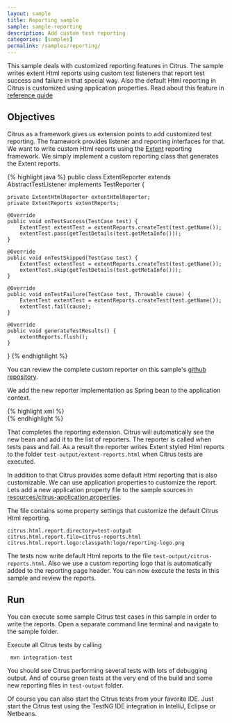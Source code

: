 ```yaml
---
layout: sample
title: Reporting sample
sample: sample-reporting
description: Add custom test reporting
categories: [samples]
permalink: /samples/reporting/
---
```


This sample deals with customized reporting features in Citrus. The sample writes extent Html reports using custom test listeners that report
test success and failure in that special way. Also the default Html reporting in Citrus is customized using application properties. 
Read about this feature in [reference guide](http://www.citrusframework.org/reference/html/index.html#reporting-and-test-results)

Objectives
---------

Citrus as a framework gives us extension points to add customized test reporting. The framework provides listener and reporting interfaces for that.
We want to write custom Html reports using the [Extent](http://extentreports.com/) reporting framework. We simply implement a custom reporting class that generates the Extent reports.

{% highlight java %}
public class ExtentReporter extends AbstractTestListener implements TestReporter {

    private ExtentHtmlReporter extentHtmlReporter;
    private ExtentReports extentReports;

    @Override
    public void onTestSuccess(TestCase test) {
        ExtentTest extentTest = extentReports.createTest(test.getName());
        extentTest.pass(getTestDetails(test.getMetaInfo()));
    }

    @Override
    public void onTestSkipped(TestCase test) {
        ExtentTest extentTest = extentReports.createTest(test.getName());
        extentTest.skip(getTestDetails(test.getMetaInfo()));
    }

    @Override
    public void onTestFailure(TestCase test, Throwable cause) {
        ExtentTest extentTest = extentReports.createTest(test.getName());
        extentTest.fail(cause);
    }

    @Override
    public void generateTestResults() {
        extentReports.flush();
    }
}
{% endhighlight %}
        
You can review the complete custom reporter on this sample's [github repository](https://github.com/christophd/citrus-samples/tree/master/sample-reporting/src/test/java/com/consol/citrus/samples/todolist/reporting/ExtentReporter.java).       

We add the new reporter implementation as Spring bean to the application context.
    
{% highlight xml %}    
<bean class="com.consol.citrus.samples.todolist.reporting.ExtentReporter"/>
{% endhighlight %}
        
That completes the reporting extension. Citrus will automatically see the new bean and add it to the list of reporters. The reporter is called when tests pass and fail. 
As a result the reporter writes Extent styled Html reports to the folder `test-output/extent-reports.html` when Citrus tests are executed.

In addition to that Citrus provides some default Html reporting that is also customizable. We can use application properties to customize the report. Lets add a new application
property file to the sample sources in [resources/citrus-application.properties](https://github.com/christophd/citrus-samples/tree/master/sample-reporting/src/test/resources/citrus-application.properties).

The file contains some property settings that customize the default Citrus Html reporting.

    citrus.html.report.directory=test-output
    citrus.html.report.file=citrus-reports.html
    citrus.html.report.logo:classpath:logo/reporting-logo.png
    
The tests now write default Html reports to the file `test-output/citrus-reports.html`. Also we use a custom reporting logo that is automatically added to the reporting page header. 
You can now execute the tests in this sample and review the reports.

Run
---------

You can execute some sample Citrus test cases in this sample in order to write the reports.
Open a separate command line terminal and navigate to the sample folder.

Execute all Citrus tests by calling

     mvn integration-test

You should see Citrus performing several tests with lots of debugging output. 
And of course green tests at the very end of the build and some new reporting files in `test-output` folder.

Of course you can also start the Citrus tests from your favorite IDE.
Just start the Citrus test using the TestNG IDE integration in IntelliJ, Eclipse or Netbeans.